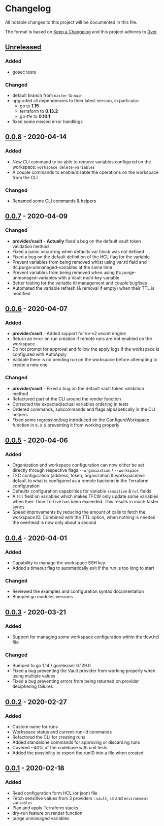# Changelog

All notable changes to this project will be documented in this file.

The format is based on [Keep a Changelog](http://keepachangelog.com/en/1.0.0/)
and this project adheres to [0ver](https://0ver.org).

## [Unreleased]

### Added

- gosec tests

### Changed

- default branch from `master` to `main`
- upgraded all dependencies to their latest version, in particular:
  - go to **1.15**
  - terraform to **0.13.2**
  - go-tfe to **0.10.1**
- fixed some missed error handlings

## [0.0.8] - 2020-04-14

### Added

- New CLI command to be able to remove variables configured on the workspace: `workspace delete-variables`
- A couple commands to enable/disable the operations on the workspace from the CLI

### Changed

- Renamed some CLI commands & helpers

## [0.0.7] - 2020-04-09

### Changed

- **provider/vault** - **Actually** fixed a bug on the default vault token validation method
- Fixed a panic occurring when defaults.var block was not defined
- Fixed a bug on the default definition of the HCL flag for the variable
- Prevent variables from being removed whilst using var.ttl field and tfc.purge-unmanaged-variables at the same time
- Prevent variables from being removed when using tfc.purge-unmanaged-variables with a Vault multi-key variable
- Better testing for the variable ttl management and couple bugfixes
- Automated the variable refresh (& removal if empty) when their TTL is modified

## [0.0.6] - 2020-04-07

### Added

- **provider/vault** - Added support for kv-v2 secret engine
- Return an error on run creation if remote runs are not enabled on the workspace
- Do not prompt for approval and follow the apply logs if the workspace is configured with AutoApply
- Validate there is no pending run on the workspace before attempting to create a new one

### Changed

- **provider/vault** - Fixed a bug on the default vault token validation method
- Refactored part of the CLI around the render function
- Corrected the expected/actual variables ordering in tests
- Ordered commands, subcommands and flags alphabetically in the CLI helpers
- Fixed some regression/bug introduced on the ConfigureWorkspace function in `0.0.5` preventing it from working properly

## [0.0.5] - 2020-04-06

### Added

- Organization and workspace configuration can now either be set directly through respective flags `--organization` / `--workspace`
- TFC configuration (address, token, organization & workspace)will default to what is configured as a remote backend in the Terraform configuration
- Defaults configuration capabilities for variable `sensitive` & `hcl` fields
- A `ttl` field on variables which makes TFCW only update some variables when their Time To Live has been exceeded. This results in much faster syncs
- Speed improvements by reducing the amount of calls to fetch the workspace ID. Combined with the TTL option, when nothing is needed the overhead is now only about a second

## [0.0.4] - 2020-04-01

### Added

- Capability to manage the workspace SSH key
- Added a timeout flag to automatically exit if the run is too long to start

### Changed

- Reviewed the examples and configuration syntax documentation
- Bumped go modules versions

## [0.0.3] - 2020-03-21

### Added

- Support for managing some workspace configuration within the tfcw.hcl file

### Changed

- Bumped to go 1.14 / goreleaser 0.129.0
- Fixed a bug preventing the Vault provider from working properly when using multiple values
- Fixed a bug preventing errors from being returned on provider deciphering failures

## [0.0.2] - 2020-02-27

### Added

- Custom name for runs
- Workspace status and current-run-id commands
- Refactored the CLI for creating runs
- Added standalone commands for approving or discarding runs
- Covered ~40% of the codebase with unit tests
- Added the possibility to export the runID into a file when created

## [0.0.1] - 2020-02-18

### Added

- Read configuration form HCL (or json) file
- Fetch sensitive values from 3 providers : `vault`, `s5` and `environment variables`
- Plan and apply Terraform stacks
- dry-run feature on render function
- purge unmanaged variables

[Unreleased]: https://github.com/mvisonneau/tfcw/compare/0.0.8...HEAD
[0.0.8]: https://github.com/mvisonneau/tfcw/tree/0.0.8
[0.0.7]: https://github.com/mvisonneau/tfcw/tree/0.0.7
[0.0.6]: https://github.com/mvisonneau/tfcw/tree/0.0.6
[0.0.5]: https://github.com/mvisonneau/tfcw/tree/0.0.5
[0.0.4]: https://github.com/mvisonneau/tfcw/tree/0.0.4
[0.0.3]: https://github.com/mvisonneau/tfcw/tree/0.0.3
[0.0.2]: https://github.com/mvisonneau/tfcw/tree/0.0.2
[0.0.1]: https://github.com/mvisonneau/tfcw/tree/0.0.1
